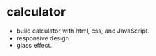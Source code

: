 # calculator
- build calculator with html, css, and JavaScript.
- responsive design.
- glass effect.
